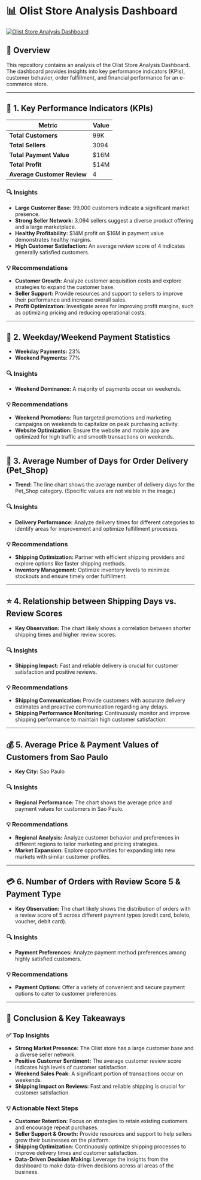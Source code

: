 # 📊 Olist Store Analysis Dashboard

[![Olist Store Analysis Dashboard](olist_dashboard.png)](olist_dashboard.png)

## 📌 Overview

This repository contains an analysis of the Olist Store Analysis Dashboard. The dashboard provides insights into key performance indicators (KPIs), customer behavior, order fulfillment, and financial performance for an e-commerce store.

---

## 🔢 1. Key Performance Indicators (KPIs)

| Metric                  | Value      |
|--------------------------|------------|
| **Total Customers**       | 99K        |
| **Total Sellers**         | 3094       |
| **Total Payment Value**   | $16M        |
| **Total Profit**          | $14M        |
| **Average Customer Review** | 4        |

### 🔍 Insights

* **Large Customer Base:** 99,000 customers indicate a significant market presence.
* **Strong Seller Network:** 3,094 sellers suggest a diverse product offering and a large marketplace.
* **Healthy Profitability:** $14M profit on $16M in payment value demonstrates healthy margins.
* **High Customer Satisfaction:** An average review score of 4 indicates generally satisfied customers.

### 💡 Recommendations

* **Customer Growth:** Analyze customer acquisition costs and explore strategies to expand the customer base.
* **Seller Support:** Provide resources and support to sellers to improve their performance and increase overall sales.
* **Profit Optimization:** Investigate areas for improving profit margins, such as optimizing pricing and reducing operational costs.

---

## 📅 2. Weekday/Weekend Payment Statistics

* **Weekday Payments:** 23%
* **Weekend Payments:** 77%

### 🔍 Insights

* **Weekend Dominance:** A majority of payments occur on weekends.

### 💡 Recommendations

* **Weekend Promotions:** Run targeted promotions and marketing campaigns on weekends to capitalize on peak purchasing activity.
* **Website Optimization:** Ensure the website and mobile app are optimized for high traffic and smooth transactions on weekends.

---

## 🚚 3. Average Number of Days for Order Delivery (Pet_Shop)

* **Trend:** The line chart shows the average number of delivery days for the Pet_Shop category.  (Specific values are not visible in the image.)

### 🔍 Insights

* **Delivery Performance:** Analyze delivery times for different categories to identify areas for improvement and optimize fulfillment processes.

### 💡 Recommendations

* **Shipping Optimization:** Partner with efficient shipping providers and explore options like faster shipping methods.
* **Inventory Management:** Optimize inventory levels to minimize stockouts and ensure timely order fulfillment.

---

## ⭐ 4. Relationship between Shipping Days vs. Review Scores

* **Key Observation:**  The chart likely shows a correlation between shorter shipping times and higher review scores.

### 🔍 Insights

* **Shipping Impact:** Fast and reliable delivery is crucial for customer satisfaction and positive reviews.

### 💡 Recommendations

* **Shipping Communication:**  Provide customers with accurate delivery estimates and proactive communication regarding any delays.
* **Shipping Performance Monitoring:** Continuously monitor and improve shipping performance to maintain high customer satisfaction.

---

## 💰 5. Average Price & Payment Values of Customers from Sao Paulo

* **Key City:** Sao Paulo

### 🔍 Insights

* **Regional Performance:** The chart shows the average price and payment values for customers in Sao Paulo.

### 💡 Recommendations

* **Regional Analysis:** Analyze customer behavior and preferences in different regions to tailor marketing and pricing strategies.
* **Market Expansion:** Explore opportunities for expanding into new markets with similar customer profiles.

---

## 💳 6. Number of Orders with Review Score 5 & Payment Type

* **Key Observation:** The chart likely shows the distribution of orders with a review score of 5 across different payment types (credit card, boleto, voucher, debit card).

### 🔍 Insights

* **Payment Preferences:** Analyze payment method preferences among highly satisfied customers.

### 💡 Recommendations

* **Payment Options:** Offer a variety of convenient and secure payment options to cater to customer preferences.

---

## 📌 Conclusion & Key Takeaways

### ✅ Top Insights

* **Strong Market Presence:** The Olist store has a large customer base and a diverse seller network.
* **Positive Customer Sentiment:**  The average customer review score indicates high levels of customer satisfaction.
* **Weekend Sales Peak:** A significant portion of transactions occur on weekends.
* **Shipping Impact on Reviews:** Fast and reliable shipping is crucial for customer satisfaction.

### 💡 Actionable Next Steps

* **Customer Retention:** Focus on strategies to retain existing customers and encourage repeat purchases.
* **Seller Support & Growth:** Provide resources and support to help sellers grow their businesses on the platform.
* **Shipping Optimization:** Continuously optimize shipping processes to improve delivery times and customer satisfaction.
* **Data-Driven Decision Making:** Leverage the insights from the dashboard to make data-driven decisions across all areas of the business.

  
